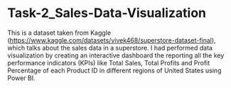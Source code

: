 # Task-2_Sales-Data-Visualization
This is a dataset taken from Kaggle (https://www.kaggle.com/datasets/vivek468/superstore-dataset-final), which talks about the sales data in a superstore. I had performed data visualization by creating an interactive dashboard the reporting all the key performance indicators (KPIs) like Total Sales, Total Profits and Profit Percentage of each Product ID in different regions of United States using Power BI.
